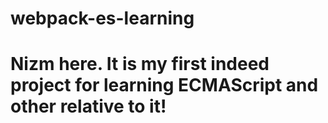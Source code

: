 # webpack-es-learning

# Nizm here. It is my first indeed project for learning ECMAScript and other relative to it!